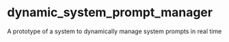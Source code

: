 # dynamic_system_prompt_manager
A prototype of a system to dynamically manage system prompts in real time
